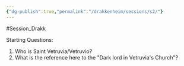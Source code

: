 ```yaml
---
{"dg-publish":true,"permalink":"/drakkenheim/sessions/s2/"}
---
```



#Session_Drakk 

Starting Questions:
1. Who is Saint Vetruvia/Vetruvio?
2. What is the reference here to the "Dark lord in Vetruvia's Church"?